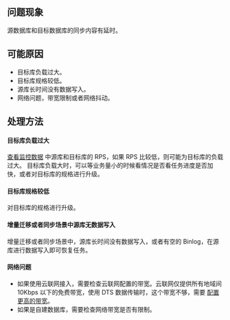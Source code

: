 
## 问题现象
源数据库和目标数据库的同步内容有延时。 

## 可能原因
- 目标库负载过大。
- 目标库规格较低。
- 源库长时间没有数据写入。
- 网络问题，带宽限制或者网络抖动。

## 处理方法
#### 目标库负载过大
[查看监控数据](https://cloud.tencent.com/document/product/571/59202) 中源库和目标库的 RPS，如果 RPS 比较低，则可能为目标库的负载过大。
目标库负载大时，可以等业务量小的时候看情况是否看任务进度是否加快，或者对目标库的规格进行升级。

#### 目标库规格较低
对目标库的规格进行升级。

#### 增量迁移或者同步场景中源库无数据写入
增量迁移或者同步场景中，源库长时间没有数据写入，或者有空的 Binlog，在源库进行数据写入即可恢复任务。

#### 网络问题
- 如果使用云联网接入，需要检查云联网配置的带宽。云联网仅提供所有地域间 10Kbps 以下的免费带宽，使用 DTS 数据传输时，这个带宽不够，需要 [配置更高的带宽](https://cloud.tencent.com/document/product/877/49859)。
- 如果是自建数据库，需要检查网络带宽是否有限制。

